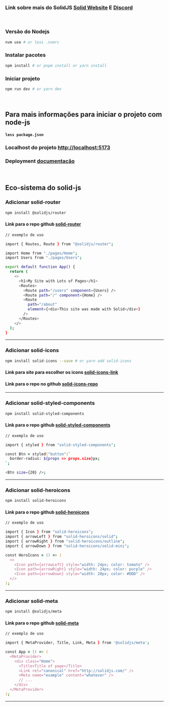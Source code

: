### Link sobre mais do SolidJS [Solid Website](https://solidjs.com) E [Discord](https://discord.com/invite/solidjs)

<br />

### Versão do Nodejs 

```zsh
nvm use # or less .nvmrc
```

### Instalar pacotes

```bash
npm install # or pnpm install or yarn install
```

### Iniciar projeto
```zsh
npm run dev # or yarn dev
```
<br />

## Para mais informações para iniciar o projeto com node-js
#### `less package.json`

### Localhost do projeto [http://localhost:5173](http://localhost:5173)

### Deployment [documentação](https://vitejs.dev/guide/static-deploy.html)

<br />

## Eco-sistema do solid-js

### Adicionar solid-router
```zsh
npm install @solidjs/router
```
#### Link para o repo github [solid-router](https://github.com/solidjs/solid-router)

```zsh
// exemplo de uso 

import { Routes, Route } from "@solidjs/router";

import Home from "./pages/Home";
import Users from "./pages/Users";

export default function App() {
  return (
    <>
      <h1>My Site with Lots of Pages</h1>
      <Routes>
        <Route path="/users" component={Users} />
        <Route path="/" component={Home} />
        <Route
          path="/about"
          element={<div>This site was made with Solid</div>}
        />
      </Routes>
    </>
  );
}
```
<hr />

### Adicionar solid-icons
```zsh
npm install solid-icons --save # or yarn add solid-icons
```
#### Link para site para escolher os icons [solid-icons-link](https://solid-icons.vercel.app/)

#### Link para o repo no github [solid-icons-repo](https://github.com/x64Bits/solid-icons)

<hr />

### Adicionar solid-styled-components
```zsh
npm install solid-styled-components
```
#### Link para o repo github [solid-styled-components](https://github.com/solidjs/solid-styled-components)

```zsh
// exemplo de uso

import { styled } from "solid-styled-components";

const Btn = styled("button")`
  border-radius: ${props => props.size}px;
`;

<Btn size={20} />;
```
<hr />

### Adicionar solid-heroicons
```zsh
npm install solid-heroicons
```
#### Link para o repo github [solid-heroicons](https://github.com/amoutonbrady/solid-heroicons)

```zsh
// exemplo de uso

import { Icon } from "solid-heroicons";
import { arrowLeft } from "solid-heroicons/solid";
import { arrowRight } from "solid-heroicons/outline";
import { arrowDown } from "solid-heroicons/solid-mini";

const HeroIcons = () => (
  <>
    <Icon path={arrowLeft} style="width: 24px; color: tomato" />
    <Icon path={arrowRight} style="width: 24px; color: purple" />
    <Icon path={arrowDown} style="width: 20px; color: #DDD" />
  </>
);
```
<hr />

### Adicionar solid-meta
```zsh
npm install @solidjs/meta
```

#### Link para o repo github [solid-meta](https://github.com/solidjs/solid-meta)

```zsh
// exemplo de uso

import { MetaProvider, Title, Link, Meta } from '@solidjs/meta';

const App = () => (
  <MetaProvider>
    <div class="Home">
      <Title>Title of page</Title>
      <Link rel="canonical" href="http://solidjs.com/" />
      <Meta name="example" content="whatever" />
      // ...
    </div>
  </MetaProvider>
);
```

<hr />